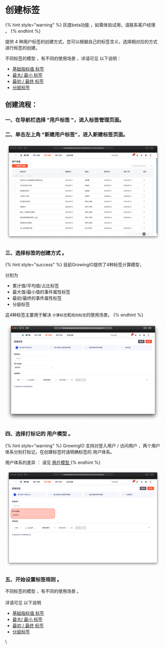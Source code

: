 # 创建标签

{% hint style="warning" %}
灰度beta功能 ，如需体验试用，请联系客户经理 。
{% endhint %}

提供 4 种用户标签的创建方式，您可以根据自己的标签含义，选择相对应的方式进行标签的创建。

不同标签的模型 ，有不同的使用场景 ，详请可见 以下说明：&#x20;

* [基础指标值  标签 ](biao-qian-mo-xing-shi-yong/ji-chu-zhi-biao-zhi.md)&#x20;
* [最大/ 最小  标签 ](biao-qian-mo-xing-shi-yong/zui-da-zhi-zui-xiao-zhi-de-shi-jian-shu-xing.md)
* [最初 / 最终 标签 ](biao-qian-mo-xing-shi-yong/zui-chu-zui-zhong-de-shi-jian-shu-xing.md)
* [分层标签  ](biao-qian-mo-xing-shi-yong/fen-ceng-biao-qian.md)



## 创建流程：

### 一、在导航栏选择 **"用戶标签 "**，进入标签管理页面。

### 二、单击左上角 "**新建用户标签"**，进入**新建标签**页面。

![](../../../.gitbook/assets/ying-mu-jie-tu-20200813-xia-wu-4.24.18.png)

### 三、选择标签的创建方式 。

{% hint style="success" %}
目前GrowingIO提供了4种标签计算模型，

分别为

* 累计值/平均值/占比标签
* 最大值/最小值的事件属性标签
* 最初/最终的事件属性标签
* 分层标签

这4种标签主要用于解决 `计算标签`和`规则标签`的使用场景。
{% endhint %}

![](../../../.gitbook/assets/ying-mu-jie-tu-20200813-xia-wu-4.26.48.png)

### 四、选择打标记的 用户模型 。

{% hint style="warning" %}
GrowingIO  支持对登入用户 /  访问用户 ，两个用户体系分别打标记，在创建标签时请明确标签的 用户体系。

用户体系的差异 ： 请见 [ 用戶模型 ](https://app.gitbook.com/@growingio/s/v3/\~/drafts/-MEWSCS5iLxkCJzygg8h/introduction/datamodel/usermodel)&#x20;
{% endhint %}

![](../../../.gitbook/assets/ying-mu-jie-tu-20200813-xia-wu-4.28.17.png)

### 五、开始设置标签规则 。&#x20;

不同标签的模型 ，有不同的使用场景 。\
\
详请可见 以下说明&#x20;

* [基础指标值  标签 ](biao-qian-mo-xing-shi-yong/ji-chu-zhi-biao-zhi.md)
* [最大/ 最小  标签 ](biao-qian-mo-xing-shi-yong/zui-da-zhi-zui-xiao-zhi-de-shi-jian-shu-xing.md)
* [最初 / 最终 标签 ](biao-qian-mo-xing-shi-yong/zui-chu-zui-zhong-de-shi-jian-shu-xing.md)
* [分层标签  ](biao-qian-mo-xing-shi-yong/fen-ceng-biao-qian.md)

\
